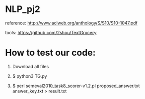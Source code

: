 # NLP_pj2

reference: http://www.aclweb.org/anthology/S/S10/S10-1047.pdf

tools: https://github.com/2shou/TextGrocery

# How to test our code:

1. Download all files

2. $ python3 TG.py

3. $ perl semeval2010_task8_scorer-v1.2.pl proposed_answer.txt answer_key.txt > result.txt
